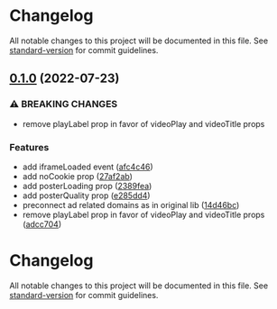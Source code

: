 # Changelog

All notable changes to this project will be documented in this file. See [standard-version](https://github.com/conventional-changelog/standard-version) for commit guidelines.

## [0.1.0](https://github.com/zamanruhy/svelte-lite-youtube-embed/compare/v0.0.3...v0.1.0) (2022-07-23)


### ⚠ BREAKING CHANGES

* remove playLabel prop in favor of videoPlay and videoTitle props

### Features

* add iframeLoaded event ([afc4c46](https://github.com/zamanruhy/svelte-lite-youtube-embed/commit/afc4c4685ae9d619788c9c9ec24fdc1532d635e1))
* add noCookie prop ([27af2ab](https://github.com/zamanruhy/svelte-lite-youtube-embed/commit/27af2abfb57f0029e336d25f36bde84841642acc))
* add posterLoading prop ([2389fea](https://github.com/zamanruhy/svelte-lite-youtube-embed/commit/2389fea08fbb06221b59846b8ac5b1874d54b295))
* add posterQuality prop ([e285dd4](https://github.com/zamanruhy/svelte-lite-youtube-embed/commit/e285dd46364aa2714c13de077671af68296dad4c))
* preconnect ad related domains as in original lib ([14d46bc](https://github.com/zamanruhy/svelte-lite-youtube-embed/commit/14d46bcf47b0132f06cb737eaf730ae7eff035e5))
* remove playLabel prop in favor of videoPlay and videoTitle props ([adcc704](https://github.com/zamanruhy/svelte-lite-youtube-embed/commit/adcc7041df9cb4e08d5a4164e1ebcc5f69897840))

# Changelog

All notable changes to this project will be documented in this file. See [standard-version](https://github.com/conventional-changelog/standard-version) for commit guidelines.
